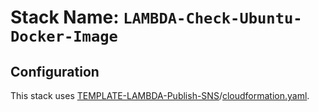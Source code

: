 # Stack Name: `LAMBDA-Check-Ubuntu-Docker-Image`

## Configuration

This stack uses [TEMPLATE-LAMBDA-Publish-SNS](../TEMPLATE-LAMBDA-Publish-SNS)/[cloudformation.yaml](../TEMPLATE-LAMBDA-Publish-SNS/cloudformation.yaml).
